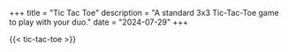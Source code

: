 +++
title = "Tic Tac Toe"
description = "A standard 3x3 Tic-Tac-Toe game to play with your duo."
date = "2024-07-29"
+++

{{< tic-tac-toe >}}